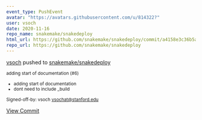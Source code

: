 ```yaml
---
event_type: PushEvent
avatar: "https://avatars.githubusercontent.com/u/814322?"
user: vsoch
date: 2020-11-16
repo_name: snakemake/snakedeploy
html_url: https://github.com/snakemake/snakedeploy/commit/a4158e3c36b5a7114916bc0ec2803f00f857e5ee
repo_url: https://github.com/snakemake/snakedeploy
---
```


<a href='https://github.com/vsoch' target='_blank'>vsoch</a> pushed to <a href='https://github.com/snakemake/snakedeploy' target='_blank'>snakemake/snakedeploy</a>

<small>adding start of documentation (#6)

* adding start of documentation
* dont need to include _build

Signed-off-by: vsoch <vsochat@stanford.edu></small>

<a href='https://github.com/snakemake/snakedeploy/commit/a4158e3c36b5a7114916bc0ec2803f00f857e5ee' target='_blank'>View Commit</a>